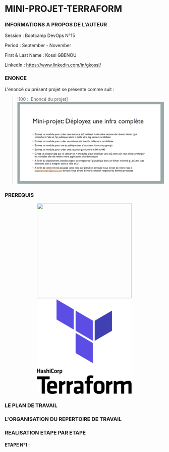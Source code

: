 # MINI-PROJET-TERRAFORM

### INFORMATIONS A PROPOS DE L'AUTEUR

Session           : Bootcamp DevOps N°15

Period            : September - November

First & Last Name : Kossi GBENOU

LinkedIn          : https://www.linkedin.com/in/gkossi/


### ENONCE

L'énoncé du présent projet se présente comme suit :

> ![00 :: Enoncé du projet] ![](images/00-enonce/00-enonce.jpg)


### PREREQUIS

<div align="center">
	<p>
<a href="https://www.terraform.io/" target="_blank"><img src="https://cdn.jsdelivr.net/gh/devicons/devicon/icons/terraform/terraform-original-wordmark.svg" width="300" height="300"/></a>
<a href="https://www.terraform.io/" target="_blank"><img src="https://github.com/devicons/devicon/blob/v2.16.0/icons/terraform/terraform-original-wordmark.svg" width="300" height="300"/></a>
</p>
</div>

### LE PLAN DE TRAVAIL


### L'ORGANISATION DU REPERTOIRE DE TRAVAIL


### REALISATION ETAPE PAR ETAPE


#### ETAPE N°1 : 


